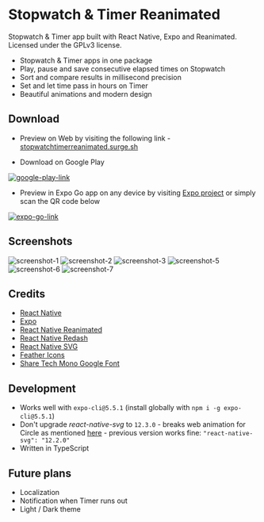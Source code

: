 # Stopwatch & Timer Reanimated

Stopwatch & Timer app built with React Native, Expo and Reanimated. Licensed under the GPLv3 license.

- Stopwatch & Timer apps in one package
- Play, pause and save consecutive elapsed times on Stopwatch
- Sort and compare results in millisecond precision
- Set and let time pass in hours on Timer
- Beautiful animations and modern design

## Download

- Preview on Web by visiting the following link - [stopwatchtimerreanimated.surge.sh](https://stopwatchtimerreanimated.surge.sh/)

- Download on Google Play

[![google-play-link](https://raw.githubusercontent.com/nikantic/stopwatch-timer-reanimated/master/assets/images/google-play-badge.png)](https://play.google.com/store/apps/details?id=com.nikantic.stopwatchtimerreanimated)

- Preview in Expo Go app on any device by visiting [Expo project](https://expo.dev/@nikantic/stopwatch-timer-reanimated) or simply scan the QR code below

[![expo-go-link](https://raw.githubusercontent.com/nikantic/stopwatch-timer-reanimated/be04b6ef25a3eaf3f4833b56513ecf253f748c37/assets/images/expo-go.svg)](https://expo.dev/@nikantic/stopwatch-timer-reanimated)

## Screenshots

![screenshot-1](https://raw.githubusercontent.com/nikantic/stopwatch-timer-reanimated/master/assets/images/screenshots/compressed/1-compressed.jpg)
![screenshot-2](https://raw.githubusercontent.com/nikantic/stopwatch-timer-reanimated/master/assets/images/screenshots/compressed/2-compressed.jpg)
![screenshot-3](https://raw.githubusercontent.com/nikantic/stopwatch-timer-reanimated/master/assets/images/screenshots/compressed/3-compressed.jpg)
![screenshot-5](https://raw.githubusercontent.com/nikantic/stopwatch-timer-reanimated/master/assets/images/screenshots/compressed/5-compressed.jpg)
![screenshot-6](https://raw.githubusercontent.com/nikantic/stopwatch-timer-reanimated/master/assets/images/screenshots/compressed/6-compressed.jpg)
![screenshot-7](https://raw.githubusercontent.com/nikantic/stopwatch-timer-reanimated/master/assets/images/screenshots/compressed/7-compressed.jpg)

## Credits

- [React Native](https://github.com/facebook/react-native)
- [Expo](https://github.com/expo/expo)
- [React Native Reanimated](https://github.com/software-mansion/react-native-reanimated)
- [React Native Redash](https://github.com/wcandillon/react-native-redash)
- [React Native SVG](https://github.com/react-native-svg/react-native-svg)
- [Feather Icons](https://github.com/feathericons/feather)
- [Share Tech Mono Google Font](https://fonts.google.com/specimen/Share+Tech+Mono)

## Development

- Works well with `expo-cli@5.5.1` (install globally with `npm i -g expo-cli@5.5.1`)
- Don't upgrade _react-native-svg_ to `12.3.0` - breaks web animation for Circle as mentioned [here](https://github.com/marcuzgabriel/reanimated-animation-library/pull/3) - previous version works fine: `"react-native-svg": "12.2.0"`
- Written in TypeScript

## Future plans

- Localization
- Notification when Timer runs out
- Light / Dark theme

